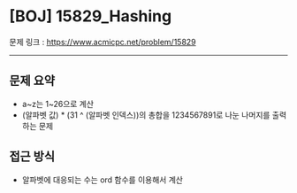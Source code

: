 # [BOJ] 15829_Hashing

문제 링크 : https://www.acmicpc.net/problem/15829

------------------------
## 문제 요약
  - a~z는 1~26으로 계산
  - (알파벳 값) * (31 ^ (알파벳 인덱스))의 총합을 1234567891로 나눈 나머지를 출력하는 문제

## 접근 방식
  - 알파벳에 대응되는 수는 ord 함수를 이용해서 계산
